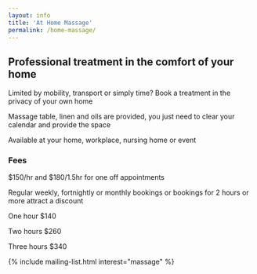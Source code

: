 ```yaml
---
layout: info
title: 'At Home Massage'
permalink: /home-massage/
---
```

<section class="section">
	<div class="container">
		<div class="col-sm-10">
			<h2>Professional treatment in the comfort of your home</h2>
				<p>Limited by mobility, transport or simply time? Book a treatment in the privacy of your own home</p>
				<p>Massage table, linen and oils are provided, you just need to clear your calendar and provide the space</p>
				<p>Available at your home, workplace, nursing home or event</p>
			<h3>Fees</h3>
				<p>$150/hr and $180/1.5hr for one off appointments</p>
				<p>Regular weekly, fortnightly or monthly bookings or bookings for 2 hours or more attract a discount</p>
				<p>One hour $140</p>
				<p>Two hours $260</p>
				<p>Three hours $340</p>
		</div><!-- .col-sm-8 -->
	</div><!-- .container -->
</section>

{% include mailing-list.html interest="massage" %}

